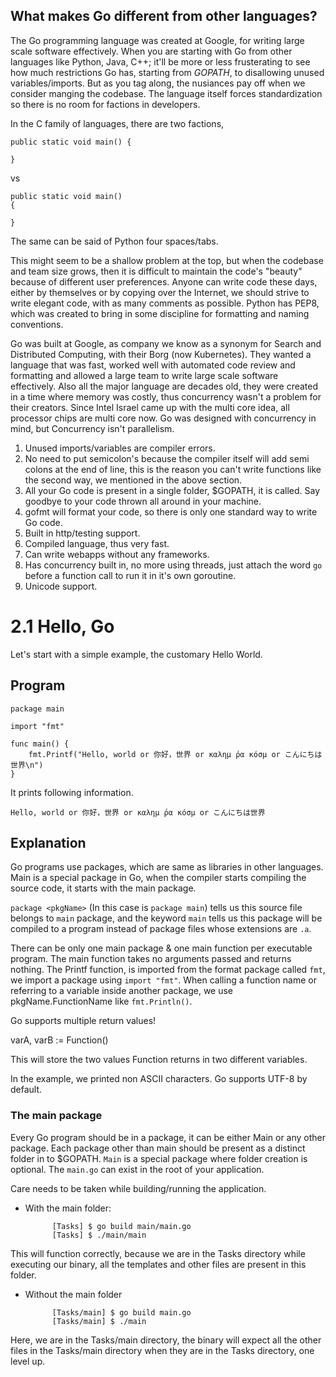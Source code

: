 ## What makes Go different from other languages?

The Go programming language was created at Google, for writing large scale software effectively. When you are starting with Go from other languages like Python, Java, C++; it'll be more or less frusterating to see how much restrictions Go has, starting from _GOPATH_, to  disallowing unused variables/imports. But as you tag along, the nusiances pay off when we consider manging the codebase. The language itself forces standardization so there is no room for factions in developers.

In the C family of languages, there are two factions,

    public static void main() {

    }
    
vs

    public static void main() 
    {

    }

The same can be said of Python four spaces/tabs.

This might seem to be a shallow problem at the top, but when the codebase and team size grows, then it is difficult to maintain the code's "beauty"  because of different user preferences. Anyone can write code these days, either by themselves or by copying over the Internet, we should strive to write elegant code, with as many comments as possible. Python has PEP8, which was created to bring in some discipline for formatting and naming conventions.

Go was built at Google, as company we know as a synonym for Search and Distributed Computing, with their Borg (now Kubernetes). They wanted a language that was fast, worked well with automated code review and formatting and allowed a large team to write large scale software effectively. Also all the major language are decades old, they were created in a time where memory was costly, thus concurrency wasn't a problem for their creators. Since Intel Israel came up with the multi core idea, all processor chips are multi core now. Go was designed with concurrency in mind, but Concurrency isn't parallelism.

1. Unused imports/variables are compiler errors.
1. No need to put semicolon's because the compiler itself will add semi colons at the end of line, this is the reason you can't write functions like the second way, we mentioned in the above section.
1. All your Go code is present in a single folder, $GOPATH, it is called. Say goodbye to your code thrown all around in your machine.
1. gofmt will format your code, so there is only one standard way to write Go code.
1. Built in http/testing support.
1. Compiled language, thus very fast.
1. Can write webapps without any frameworks.
1. Has concurrency built in, no more using threads, just attach the word `go` before a function call to run it in it's own goroutine.
1. Unicode support.

# 2.1 Hello, Go

Let's start with a simple example, the customary Hello World.

## Program

	package main
	
	import "fmt"
	
	func main() {
		fmt.Printf("Hello, world or 你好，世界 or καλημ ́ρα κóσμ or こんにちは世界\n")
	}
	
It prints following information.

	Hello, world or 你好，世界 or καλημ ́ρα κóσμ or こんにちは世界
	
## Explanation

Go programs use packages, which are same as libraries in other languages. Main is a special package in Go, when the compiler starts compiling the source code, it starts with the main package. 

`package <pkgName>` (In this case is `package main`) tells us this source file belongs to `main` package, and the keyword `main` tells us this package will be compiled to a program instead of package files whose extensions are `.a`.

There can be only one main package & one main function per executable program. The main function takes no arguments passed and returns nothing. The Printf function, is imported from the format package called `fmt`, we import a package using `import "fmt"`. When calling a function name or referring to a variable inside another package, we use pkgName.FunctionName like `fmt.Println()`.

Go supports multiple return values!

varA, varB := Function()

This will store the two values Function returns in two different variables.

In the example, we printed non ASCII characters. Go supports UTF-8 by default. 

### The main package
Every Go program should be in a package, it can be either Main or any other package. Each package other than main should be present as a distinct folder in to $GOPATH. `Main` is a special package where folder creation is optional. The `main.go` can exist in the root of your application.

Care needs to be taken while building/running the application.

- With the main folder:

			[Tasks] $ go build main/main.go
			[Tasks] $ ./main/main

This will function correctly, because we are in the Tasks directory while executing our binary, all the templates and other files are present in this folder.

- Without the main folder

			[Tasks/main] $ go build main.go
			[Tasks/main] $ ./main

Here, we are in the Tasks/main directory, the binary will expect all the other files in the Tasks/main directory when they are in the Tasks directory, one level up.